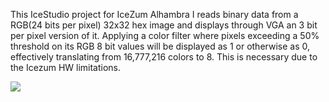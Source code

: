 This IceStudio project for IceZum Alhambra I reads binary data from a RGB(24 bits per pixel) 32x32 hex image and displays through VGA an 3 bit per pixel version of it. Applying a color filter where pixels exceeding a 50% threshold on its RGB 8 bit values will be displayed as 1 or otherwise as 0, effectively translating from 16,777,216 colors to 8. This is necessary due to the Icezum HW limitations.

![](https://github.com/JdeRobot/FPGA-robotics/blob/master/Projects/ComputerVision/VGA/RGB8Colours/8colorVGA.gif)
